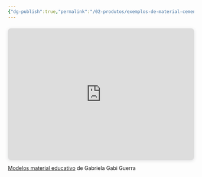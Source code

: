 ```yaml
---
{"dg-publish":true,"permalink":"/02-produtos/exemplos-de-material-cemenf/","tags":["tcm/materialdidatico"],"created":"2023-08-07T12:17:33.732-03:00","updated":"2023-08-23T14:52:43.627-03:00"}
---
```



<div style="position: relative; width: 100%; height: 0; padding-top: 70.7071%;
 padding-bottom: 0; box-shadow: 0 2px 8px 0 rgba(63,69,81,0.16); margin-top: 1.6em; margin-bottom: 0.9em; overflow: hidden;
 border-radius: 8px; will-change: transform;">
  <iframe loading="lazy" style="position: absolute; width: 100%; height: 100%; top: 0; left: 0; border: none; padding: 0;margin: 0;"
    src="https:&#x2F;&#x2F;www.canva.com&#x2F;design&#x2F;DAFmeqKo8X4&#x2F;view?embed" allowfullscreen="allowfullscreen" allow="fullscreen">
  </iframe>
</div>
<a href="https:&#x2F;&#x2F;www.canva.com&#x2F;design&#x2F;DAFmeqKo8X4&#x2F;view?utm_content=DAFmeqKo8X4&amp;utm_campaign=designshare&amp;utm_medium=embeds&amp;utm_source=link" target="_blank" rel="noopener">Modelos material educativo</a> de Gabriela Gabi Guerra
